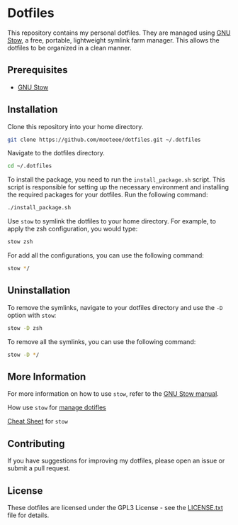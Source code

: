 # Dotfiles

This repository contains my personal dotfiles. They are managed using [GNU Stow](https://www.gnu.org/software/stow/), a free, portable, lightweight symlink farm manager. This allows the dotfiles to be organized in a clean manner.

## Prerequisites

- [GNU Stow](https://www.gnu.org/software/stow/)

## Installation

Clone this repository into your home directory.

```bash
git clone https://github.com/mooteee/dotfiles.git ~/.dotfiles
```

Navigate to the dotfiles directory.

```bash
cd ~/.dotfiles
```

To install the package, you need to run the `install_package.sh` script. This script is responsible for setting up the necessary environment and installing the required packages for your dotfiles. Run the following command:

```bash
./install_package.sh
```

Use `stow` to symlink the dotfiles to your home directory. For example, to apply the zsh configuration, you would type:

```bash
stow zsh
```

For add all the configurations, you can use the following command:

```bash
stow */
```

## Uninstallation

To remove the symlinks, navigate to your dotfiles directory and use the `-D` option with `stow`:

```bash
stow -D zsh
```

To remove all the symlinks, you can use the following command:

```bash
stow -D */
```

## More Information

For more information on how to use `stow`, refer to the [GNU Stow manual](https://www.gnu.org/software/stow/manual/stow.html).

How use `stow` for [manage dotifles](https://alexpearce.me/2016/02/managing-dotfiles-with-stow/)

[Cheat Sheet](https://cht.sh/stow) for `stow`

## Contributing

If you have suggestions for improving my dotfiles, please open an issue or submit a pull request.

## License

These dotfiles are licensed under the GPL3 License - see the [LICENSE.txt](LICENSE.txt) file for details.
